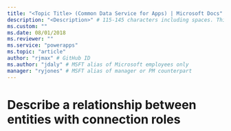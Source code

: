 ```yaml
---
title: "<Topic Title> (Common Data Service for Apps) | Microsoft Docs" # Intent and product brand in a unique string of 43-59 chars including spaces
description: "<Description>" # 115-145 characters including spaces. This abstract displays in the search result.
ms.custom: ""
ms.date: 08/01/2018
ms.reviewer: ""
ms.service: "powerapps"
ms.topic: "article"
author: "rjmax" # GitHub ID
ms.author: "jdaly" # MSFT alias of Microsoft employees only
manager: "ryjones" # MSFT alias of manager or PM counterpart
---
```

# Describe a relationship between entities with connection roles

<!-- 
Owner Unknown
https://docs.microsoft.com/en-us/dynamics365/customer-engagement/developer/describe-relationship-entities-connection-roles -->